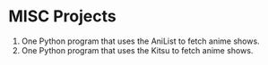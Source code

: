 # MISC Projects

1. One Python program that uses the AniList to fetch anime shows. 
2. One Python program that uses the Kitsu to fetch anime shows. 
